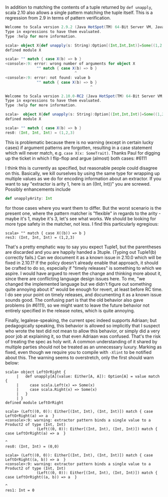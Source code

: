 In addition to matching the contents of a tuple returned by `def unapply`, scala 2.10 also allows a single pattern matching the tuple itself. This is a regression from 2.9 in terms of pattern verification.

```scala
Welcome to Scala version 2.9.2 (Java HotSpot(TM) 64-Bit Server VM, Java 1.6.0_37).
Type in expressions to have them evaluated.
Type :help for more information.

scala> object X{def unapply(s: String):Option[(Int,Int,Int)]=Some((1,2,3))}
defined module X

scala> "" match { case X(b) => b }
<console>:9: error: wrong number of arguments for object X
              "" match { case X(b) => b }
                               ^
<console>:9: error: not found: value b
              "" match { case X(b) => b }
                                      ^
```

```scala
Welcome to Scala version 2.10.0-RC2 (Java HotSpot(TM) 64-Bit Server VM, Java 1.6.0_37).
Type in expressions to have them evaluated.
Type :help for more information.

scala>  object X{def unapply(s: String):Option[(Int,Int,Int)]=Some((1,2,3))}
defined module X

scala> "" match { case X(b) => b }
res0: (Int, Int, Int) = (1,2,3)
```

This is problematic because there is no warning (except in certain lucky cases) if argument patterns are forgotten, resulting in a case statement which will never match, e.g. `case X(x: SomeTrait)`.
Thanks Paul for digging up the ticket in which I flip-flop and argue (almost) both cases: #6111

I think this is currently as specified, but reasonable people could disagree on this.
Basically, we kill ourselves by using the same type for wrapping up multiple values as we do for encoding information about an extractor. If you want to say "extractor is arity 1, here is an ((Int, Int))" you are screwed. Possibly enhancements include
```scala
def unapplyArity: Int
```
for those cases where you want them to differ. But the worst scenario is the present one, where the pattern matcher is "flexible" in regards to the arity - maybe it's 1, maybe it's 3, let's see what works. We should be looking for more type safety in the matcher, not less.
I find this particularly egregious:
```
scala> "" match { case X((b)) => b }
res3: (Int, Int, Int) = (1,2,3)
```
That's a pretty emphatic way to say you expect Tuple1, but the parentheses are discarded and you are happily handed a 3tuple. (Typing out Tuple1(b) correctly fails.) 
Can we document it as a known issue in 2.10.0 which will be fixed in 2.10.1? If the policy doesn't already enable that approach, it should be crafted to do so, especially if "timely releases" is something to which we aspire.
I would have argued to revert the change and thinking more about it, since there are conflicting language design issues here. To me, "we changed the implemented language but we didn't figure out something quite annoying about it" would be enough for revert, at least before RC time.
I do see your point on timely releases, and documenting it as a known issue sounds good. The confusing part is that the old behavior also gave problems (in #6111), so we might want to leave the future behavior not entirely specified in the release notes, which is quite annoying.

Finally, legalese-speaking, the current spec indeed supports Adriaan; but pedagogically speaking, this behavior is allowed so implicitly that I suspect who wrote the text did not mean to allow this behavior, or simply did a very poor job at explaining it, so that even Adriaan was confused.
That's the risk of treating the spec as holy writ. A common understanding of it shared by multiple parties should not be treated as an unnecessary luxury.
Marking as fixed, even though we require you to compile with `-Xlint` to be notified about this.
The warning seems to overstretch, only the first should warn below:

```
scala> object LeftOrRight {
     |   def unapply[A](value: Either[A, A]): Option[A] = value match {
     |     case scala.Left(x) => Some(x)
     |     case scala.Right(x) => Some(x)
     |   }
     | }
defined module LeftOrRight

scala> (Left((0, 0)): Either[(Int, Int), (Int, Int)]) match { case LeftOrRight(a) => a  }
<console>:9: warning: extractor pattern binds a single value to a Product2 of type (Int, Int)
              (Left((0, 0)): Either[(Int, Int), (Int, Int)]) match { case LeftOrRight(a) => a  }
                                                                          ^
res0: (Int, Int) = (0,0)

scala> (Left((0, 0)): Either[(Int, Int), (Int, Int)]) match { case LeftOrRight((a, b)) => a  }
<console>:9: warning: extractor pattern binds a single value to a Product2 of type (Int, Int)
              (Left((0, 0)): Either[(Int, Int), (Int, Int)]) match { case LeftOrRight((a, b)) => a  }
                                                                          ^
res1: Int = 0
```
